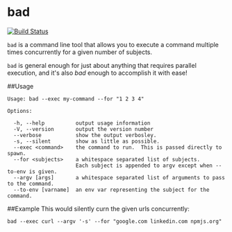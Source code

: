 bad
======================
[![Build Status](https://travis-ci.org/jsdevel/node-bad.png)](https://travis-ci.org/jsdevel/node-bad)

`bad` is a command line tool that allows you to execute a command multiple times
concurrently for a given number of subjects.

`bad` is general enough for just about anything that requires parallel execution,
and it's also *bad* enough to accomplish it with ease!

##Usage
````
Usage: bad --exec my-command --for "1 2 3 4"

Options:

  -h, --help          output usage information
  -V, --version       output the version number
  --verbose           show the output verbosley.
  -s, --silent        show as little as possible.
  --exec <command>    the command to run.  This is passed directly to spawn.
  --for <subjects>    a whitespace separated list of subjects.
                      Each subject is appended to argv except when --to-env is given.
  --argv [args]       a whitespace separated list of arguments to pass to the command.
  --to-env [varname]  an env var representing the subject for the command.

````

##Example
This would silently curn the given urls concurrently:
````
bad --exec curl --argv '-s' --for "google.com linkedin.com npmjs.org"
````
